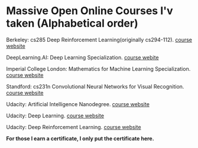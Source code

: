 # Massive Open Online Courses I'v taken (Alphabetical order)

Berkeley: cs285 Deep Reinforcement Learning(originally cs294-112). [course website](http://rail.eecs.berkeley.edu/deeprlcourse-fa18/)

DeepLearning.AI: Deep Learning Specialization. [course webite](https://www.coursera.org/specializations/deep-learning?)

Imperial College London: Mathematics for Machine Learning Specialization. [course website](https://www.coursera.org/specializations/mathematics-machine-learning)

Standford: cs231n Convolutional Neural Networks for Visual Recognition. [course website](http://cs231n.github.io)

Udacity: Artificial Intelligence Nanodegree. [course website](https://classroom.udacity.com/nanodegrees/nd889/dashboard/overview)

Udacity: Deep Learning. [course website](https://www.udacity.com/course/deep-learning-nanodegree--nd101)

Udacity: Deep Reinforcement Learning. [course website](https://www.udacity.com/course/deep-reinforcement-learning-nanodegree--nd893)

**For those I earn a certificate, I only put the certificate here.**